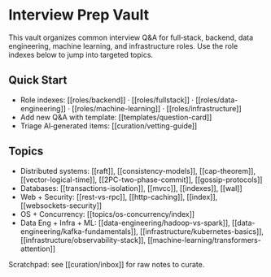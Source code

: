 # Interview Prep Vault

This vault organizes common interview Q&A for full‑stack, backend, data engineering, machine learning, and infrastructure roles. Use the role indexes below to jump into targeted topics.

## Quick Start
- Role indexes: [[roles/backend]] · [[roles/fullstack]] · [[roles/data-engineering]] · [[roles/machine-learning]] · [[roles/infrastructure]]
- Add new Q&A with template: [[templates/question-card]]
- Triage AI‑generated items: [[curation/vetting-guide]]

## Topics
- Distributed systems: [[raft]], [[consistency-models]], [[cap-theorem]], [[vector-logical-time]], [[2PC-two-phase-commit]], [[gossip-protocols]]
- Databases: [[transactions-isolation]], [[mvcc]], [[indexes]], [[wal]]
- Web + Security: [[rest-vs-rpc]], [[http-caching]], [[index]], [[websockets-security]]
- OS + Concurrency: [[topics/os-concurrency/index]]
- Data Eng + Infra + ML: [[data-engineering/hadoop-vs-spark]], [[data-engineering/kafka-fundamentals]], [[infrastructure/kubernetes-basics]], [[infrastructure/observability-stack]], [[machine-learning/transformers-attention]]

Scratchpad: see [[curation/inbox]] for raw notes to curate.
